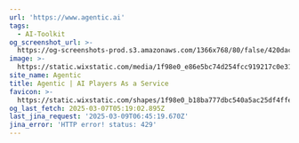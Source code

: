 ```yaml
---
url: 'https://www.agentic.ai'
tags:
  - AI-Toolkit
og_screenshot_url: >-
  https://og-screenshots-prod.s3.amazonaws.com/1366x768/80/false/420dac746a271b25cabd4a95e5d33fcb052506e8e7b729b6f995565b20ff3bc0.jpeg
image: >-
  https://static.wixstatic.com/media/1f98e0_e86e5bc74d254fcc919217c0e3121efe~mv2.jpg/v1/fill/w_600,h_315,al_c/1f98e0_e86e5bc74d254fcc919217c0e3121efe~mv2.jpg
site_name: Agentic
title: Agentic | AI Players As a Service
favicon: >-
  https://static.wixstatic.com/shapes/1f98e0_b18ba777dbc540a5ac25df4ffeba76aa.svg
og_last_fetch: 2025-03-07T05:19:02.895Z
last_jina_request: '2025-03-09T06:45:19.670Z'
jina_error: 'HTTP error! status: 429'
---
```


